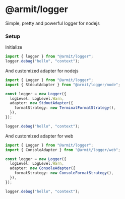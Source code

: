 # @armit/logger

Simple, pretty and powerful logger for nodejs

### Setup

Initialize

```ts
import { logger } from "@armit/logger";
logger.debug("hello", "context");
```

And customized adapter for nodejs

```ts
import { Logger } from "@armit/logger";
import { StdoutAdapter } from "@armit/logger/node";

const logger = new Logger({
  logLevel: LogLevel.Warn,
  adapter: new StdoutAdapter({
    formatStrategy: new TerminalFormatStrategy(),
  }),
});

logger.debug("hello", "context");
```

And customized adapter for web

```ts
import { Logger } from "@armit/logger";
import { ConsoleAdapter } from "@armit/logger/web";

const logger = new Logger({
  logLevel: LogLevel.Warn,
  adapter: new ConsoleAdapter({
    formatStrategy: new ConsoleFormatStrategy(),
  }),
});

logger.debug("hello", "context");
```
